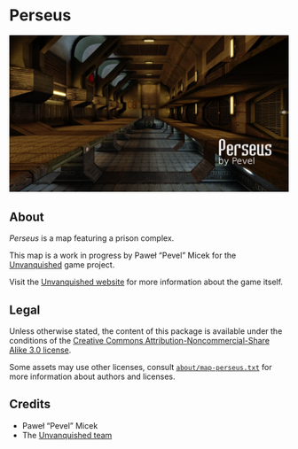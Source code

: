 Perseus
=======

![Perseus levelshot](meta/perseus/perseus.png)


About
-----

_Perseus_ is a map featuring a prison complex.

This map is a work in progress by Paweł “Pevel” Micek for the [Unvanquished](https://unvanquished.net) game project. 

Visit the [Unvanquished website](https://unvanquished.net/) for more information about the game itself.


Legal
-----

Unless otherwise stated, the content of this package is available under the conditions of the [Creative Commons Attribution-Noncommercial-Share Alike 3.0 license](https://creativecommons.org/licenses/by-nc-sa/3.0/).

Some assets may use other licenses, consult [`about/map-perseus.txt`](about/map-perseus.txt) for more information about authors and licenses.


Credits
-------

- Paweł “Pevel” Micek
- The [Unvanquished team](https://unvanquished.net/?page_id=336)
